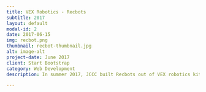```yaml
---
title: VEX Robotics - Recbots
subtitle: 2017
layout: default
modal-id: 2
date: 2017-06-15
img: recbot.png
thumbnail: recbot-thumbnail.jpg
alt: image-alt
project-date: June 2017
client: Start Bootstrap
category: Web Development
description: In summer 2017, JCCC built Recbots out of VEX robotics kits. The robots had a variety of sensors and could autonmously perform programmed tasks. They could also be used with a remote control joystick. Code was written in RobotC. Some useful programs are linked below.<br><br> This program lets recbot perform the following tasks. After receiving the start signal, move forward 2 yards, make a 90 degree sharp left turn, move forward 2 yards, makes a 90 degree sharp righ turn, move forward 2 yards and stop. (<a href="../files/square.c">square.c</a>) <br><br>This program makes the recbot functioning as a remotely controlled toy with limited intelligence.(<a href="../files/remotecontrol.c">remotecontrol.c</a>)

---
```


